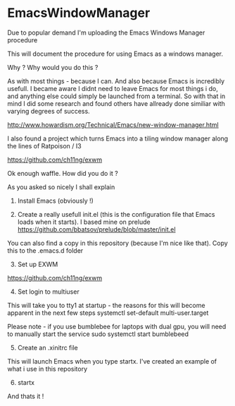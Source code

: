 # EmacsWindowManager
Due to popular demand I'm uploading the Emacs Windows Manager procedure

This will document the procedure for using Emacs as a windows manager. 

Why ? Why would you do this ?

As with most things - because I can. And also because Emacs is incredibly usefull. I became aware I didnt need to leave Emacs for most things i do, and anything else could simply be launched from a terminal. So with that in mind I did some research and found others have allready done similiar with varying degrees of success.

http://www.howardism.org/Technical/Emacs/new-window-manager.html

I also found a project which turns Emacs into a tiling window manager along the lines of Ratpoison / I3

https://github.com/ch11ng/exwm

Ok enough waffle. How did you do it ?

As you asked so nicely I shall explain

1. Install Emacs (obviously !)

2. Create a really usefull init.el (this is the configuration file that Emacs loads when it starts). I based mine on prelude https://github.com/bbatsov/prelude/blob/master/init.el

You can also find a copy in this repository (because I'm nice like that). Copy this to the .emacs.d folder

3. Set up EXWM

https://github.com/ch11ng/exwm

4. Set login to multiuser

This will take you to tty1 at startup - the reasons for this will become apparent in the next few steps
systemctl set-default multi-user.target

Please note - if you use bumblebee for laptops with  dual gpu, you will need to manually start the service 
sudo systemctl start bumblebeed

5. Create an .xinitrc file 

This will launch Emacs when you type startx. I've created an example of what i use in this repository

6. startx

And thats it !





